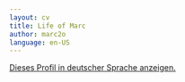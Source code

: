 ```yaml
---
layout: cv
title: Life of Marc
author: marc2o
language: en-US
---
```


[Dieses Profil in deutscher Sprache anzeigen.](/cv/de/marc)